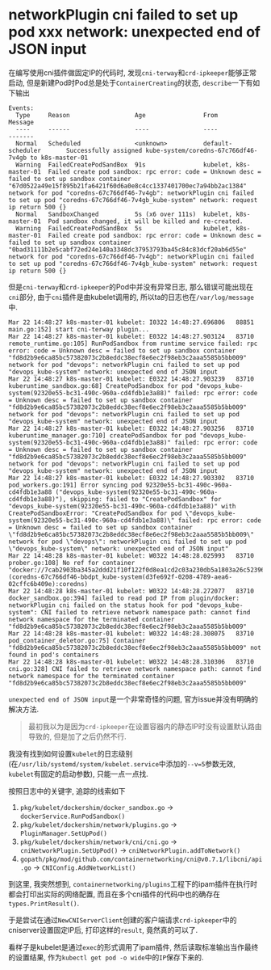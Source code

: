 # networkPlugin cni failed to set up pod xxx network: unexpected end of JSON input

在编写使用cni插件做固定IP的代码时, 发现`cni-terway`和`crd-ipkeeper`能够正常启动, 但是新建Pod时Pod总是处于`ContainerCreating`的状态, `describe`一下有如下输出

```
Events:
  Type     Reason                  Age                From                    Message
  ----     ------                  ----               ----                    -------
  Normal   Scheduled               <unknown>          default-scheduler       Successfully assigned kube-system/coredns-67c766df46-7v4gb to k8s-master-01
  Warning  FailedCreatePodSandBox  91s                kubelet, k8s-master-01  Failed create pod sandbox: rpc error: code = Unknown desc = failed to set up sandbox container "67d0522a49e15f895b21fa6421f60d6a0e8c4cc1337401700ec7a94bb2ac1384" network for pod "coredns-67c766df46-7v4gb": networkPlugin cni failed to set up pod "coredns-67c766df46-7v4gb_kube-system" network: request ip return 500 {}
  Normal   SandboxChanged          5s (x6 over 111s)  kubelet, k8s-master-01  Pod sandbox changed, it will be killed and re-created.
  Warning  FailedCreatePodSandBox  5s                 kubelet, k8s-master-01  Failed create pod sandbox: rpc error: code = Unknown desc = failed to set up sandbox container "0bad31111b2e5cabf72ed24e140a3348dc37953793ba45c84c83dcf20ab6d55e" network for pod "coredns-67c766df46-7v4gb": networkPlugin cni failed to set up pod "coredns-67c766df46-7v4gb_kube-system" network: request ip return 500 {}
```

但是`cni-terway`和`crd-ipkeeper`的Pod中并没有异常日志, 那么错误可能出现在`cni`部分, 由于`cni`插件是由kubelet调用的, 所以ta的日志也在`/var/log/message`中.

```
Mar 22 14:48:27 k8s-master-01 kubelet: I0322 14:48:27.696806   88851 main.go:152] start cni-terway plugin...
Mar 22 14:48:27 k8s-master-01 kubelet: E0322 14:48:27.903124   83710 remote_runtime.go:105] RunPodSandbox from runtime service failed: rpc error: code = Unknown desc = failed to set up sandbox container "fd8d2b9e6ca85bc57382073c2b8eddc38ecf8e6ec2f98eb3c2aaa5585b5bb009" network for pod "devops": networkPlugin cni failed to set up pod "devops_kube-system" network: unexpected end of JSON input
Mar 22 14:48:27 k8s-master-01 kubelet: E0322 14:48:27.903239   83710 kuberuntime_sandbox.go:68] CreatePodSandbox for pod "devops_kube-system(92320e55-bc31-490c-960a-cd4fdb1e3a88)" failed: rpc error: code = Unknown desc = failed to set up sandbox container "fd8d2b9e6ca85bc57382073c2b8eddc38ecf8e6ec2f98eb3c2aaa5585b5bb009" network for pod "devops": networkPlugin cni failed to set up pod "devops_kube-system" network: unexpected end of JSON input
Mar 22 14:48:27 k8s-master-01 kubelet: E0322 14:48:27.903256   83710 kuberuntime_manager.go:710] createPodSandbox for pod "devops_kube-system(92320e55-bc31-490c-960a-cd4fdb1e3a88)" failed: rpc error: code = Unknown desc = failed to set up sandbox container "fd8d2b9e6ca85bc57382073c2b8eddc38ecf8e6ec2f98eb3c2aaa5585b5bb009" network for pod "devops": networkPlugin cni failed to set up pod "devops_kube-system" network: unexpected end of JSON input
Mar 22 14:48:27 k8s-master-01 kubelet: E0322 14:48:27.903302   83710 pod_workers.go:191] Error syncing pod 92320e55-bc31-490c-960a-cd4fdb1e3a88 ("devops_kube-system(92320e55-bc31-490c-960a-cd4fdb1e3a88)"), skipping: failed to "CreatePodSandbox" for "devops_kube-system(92320e55-bc31-490c-960a-cd4fdb1e3a88)" with CreatePodSandboxError: "CreatePodSandbox for pod \"devops_kube-system(92320e55-bc31-490c-960a-cd4fdb1e3a88)\" failed: rpc error: code = Unknown desc = failed to set up sandbox container \"fd8d2b9e6ca85bc57382073c2b8eddc38ecf8e6ec2f98eb3c2aaa5585b5bb009\" network for pod \"devops\": networkPlugin cni failed to set up pod \"devops_kube-system\" network: unexpected end of JSON input"
Mar 22 14:48:28 k8s-master-01 kubelet: W0322 14:48:28.025993   83710 prober.go:108] No ref for container "docker://7cab2903ba345a2ddd21f10f122f0d8ea1cd2c03a230db5a1803a26c52396e08" (coredns-67c766df46-bbdpt_kube-system(d3fe692f-0208-4789-aea6-02cffc6b409e):coredns)
Mar 22 14:48:28 k8s-master-01 kubelet: W0322 14:48:28.272077   83710 docker_sandbox.go:394] failed to read pod IP from plugin/docker: networkPlugin cni failed on the status hook for pod "devops_kube-system": CNI failed to retrieve network namespace path: cannot find network namespace for the terminated container "fd8d2b9e6ca85bc57382073c2b8eddc38ecf8e6ec2f98eb3c2aaa5585b5bb009"
Mar 22 14:48:28 k8s-master-01 kubelet: W0322 14:48:28.308075   83710 pod_container_deletor.go:75] Container "fd8d2b9e6ca85bc57382073c2b8eddc38ecf8e6ec2f98eb3c2aaa5585b5bb009" not found in pod's containers
Mar 22 14:48:28 k8s-master-01 kubelet: W0322 14:48:28.310306   83710 cni.go:328] CNI failed to retrieve network namespace path: cannot find network namespace for the terminated container "fd8d2b9e6ca85bc57382073c2b8eddc38ecf8e6ec2f98eb3c2aaa5585b5bb009"
```

`unexpected end of JSON input`是一个非常奇怪的问题, 官方issue并没有明确的解决方法. 

> 最初我以为是因为`crd-ipkeeper`在设置容器内的静态IP时没有设置默认路由导致的, 但是加了之后仍然不行.

我没有找到如何设置`kubelet`的日志级别(在`/usr/lib/systemd/system/kubelet.service`中添加的`--v=5`参数无效, `kubelet`有固定的启动参数), 只能一点一点找.

按照日志中的关键字, 追踪的线索如下

1. `pkg/kubelet/dockershim/docker_sandbox.go` -> `dockerService.RunPodSandbox()`
2. `pkg/kubelet/dockershim/network/plugins.go` -> `PluginManager.SetUpPod()`
3. `pkg/kubelet/dockershim/network/cni/cni.go` -> `cniNetworkPlugin.SetUpPod()` -> `cniNetworkPlugin.addToNetwork()`
4. `gopath/pkg/mod/github.com/containernetworking/cni@v0.7.1/libcni/api.go` -> `CNIConfig.AddNetworkList()`

到这里, 我突然想到, `containernetworking/plugins`工程下的ipam插件在执行时都会打印出实际的网络配置, 而且在多个cni插件的代码中也的确存在`types.PrintResult()`.

于是尝试在通过`NewCNIServerClient`创建的客户端请求`crd-ipkeeper`中的cniserver设置固定IP后, 打印这样的`result`, 竟然真的可以了.

看样子是kubelet是通过`exec`的形式调用了ipam插件, 然后读取标准输出当作最终的设置结果, 作为`kubectl get pod -o wide`中的`IP`保存下来的.
